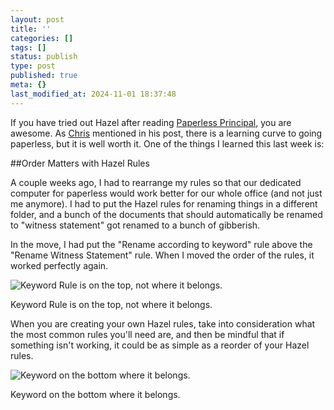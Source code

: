 ```yaml
---
layout: post
title: ''
categories: []
tags: []
status: publish
type: post
published: true
meta: {}
last_modified_at: 2024-11-01 18:37:48
---
```


If you have tried out Hazel after reading 
[Paperless Principal](http://itunes.apple.com/us/book/paperless-principal/id558201943?ls=1), you are awesome. As 
[Chris](http://practicaltheory.org/blog/2012/09/22/the-paperless-principal/) mentioned in his post, there is a learning curve to going paperless, but it is well worth it. One of the things I learned this last week is:


##Order Matters with Hazel Rules



A couple weeks ago, I had to rearrange my rules so that our dedicated computer for paperless would work better for our whole office (and not just me anymore). I had to put the Hazel rules for renaming things in a different folder, and a bunch of the documents that should automatically be renamed to "witness statement" got renamed to a bunch of gibberish.


In the move, I had put the "Rename according to keyword" rule above the "Rename Witness Statement" rule. When I moved the order of the rules, it worked perfectly again.










































 

  
  
    
![​Keyword Rule is on the top, not where it belongs.&nbsp;](/squarespace_images/content_v1_4fffa949e4b0b4590d67b4e7_1348372483668-Y1C50UFI5BC2F3FEDU4W_keyword+up.png_)
        
          
        

        
          
          
​Keyword Rule is on the top, not where it belongs. 
  




When you are creating your own Hazel rules, take into consideration what the most common rules you'll need are, and then be mindful that if something isn't working, it could be as simple as a reorder of your Hazel rules.










































 

  
  
    
![​Keyword on the bottom where it belongs.](/squarespace_images/content_v1_4fffa949e4b0b4590d67b4e7_1348372638315-0UMON75F0Q0N3CK3ZO7S_Keyword+down.png_)
        
          
        

        
          
          
​Keyword on the bottom where it belongs.
